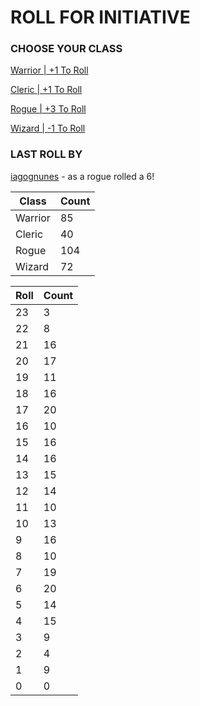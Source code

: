 # ROLL FOR INITIATIVE
### CHOOSE YOUR CLASS

[Warrior | +1 To Roll](https://github.com/benjaminsampica/benjaminsampica/issues/new?title=roll%7Cwarrior&body=Just+click+%27Submit+new+issue%27.)

[Cleric | +1 To Roll](https://github.com/benjaminsampica/benjaminsampica/issues/new?title=roll%7Ccleric&body=Just+click+%27Submit+new+issue%27.)

[Rogue | +3 To Roll](https://github.com/benjaminsampica/benjaminsampica/issues/new?title=roll%7Crogue&body=Just+click+%27Submit+new+issue%27.)

[Wizard | -1 To Roll](https://github.com/benjaminsampica/benjaminsampica/issues/new?title=roll%7Cwizard&body=Just+click+%27Submit+new+issue%27.)
### LAST ROLL BY
[iagognunes](https://www.github.com/iagognunes) - as a rogue rolled a 6!

|Class|Count|
|-|-|
|Warrior|85|
|Cleric|40|
|Rogue|104|
|Wizard|72|

|Roll|Count|
|-|-|
|23|3
|22|8
|21|16
|20|17
|19|11
|18|16
|17|20
|16|10
|15|16
|14|16
|13|15
|12|14
|11|10
|10|13
|9|16
|8|10
|7|19
|6|20
|5|14
|4|15
|3|9
|2|4
|1|9
|0|0
